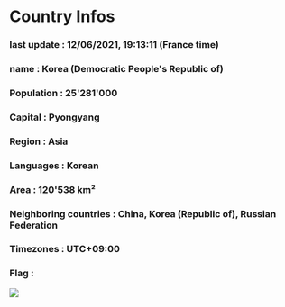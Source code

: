 # Country  Infos
### last update : 12/06/2021, 19:13:11 (France time)

### name : Korea (Democratic People's Republic of)
### Population : 25'281'000
### Capital : Pyongyang
### Region : Asia
### Languages : Korean
### Area : 120'538 km²
### Neighboring countries : China, Korea (Republic of), Russian Federation
### Timezones : UTC+09:00

### Flag :
![](https://restcountries.eu/data/prk.svg)